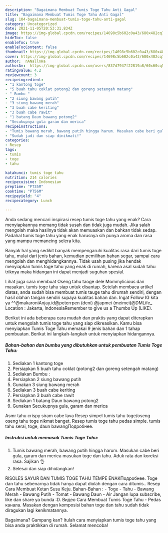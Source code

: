 ```yaml
---
description: "Bagaimana Membuat Tumis Toge Tahu Anti Gagal"
title: "Bagaimana Membuat Tumis Toge Tahu Anti Gagal"
slug: 104-bagaimana-membuat-tumis-toge-tahu-anti-gagal
category: Uncategorized
date: 2021-11-05T20:53:31.834Z
image: https://img-global.cpcdn.com/recipes/14698c5b602c0a43/680x482cq70/tumis-toge-tahu-foto-resep-utama.jpg
hideToc: false
enableToc: true
enableTocContent: false
thumbnail: https://img-global.cpcdn.com/recipes/14698c5b602c0a43/680x482cq70/tumis-toge-tahu-foto-resep-utama.jpg
cover: https://img-global.cpcdn.com/recipes/14698c5b602c0a43/680x482cq70/tumis-toge-tahu-foto-resep-utama.jpg
author:  nANallnHa
authorAv:  https://img-global.cpcdn.com/users/837d7947f22819a8/60x60cq50/avatar.jpg
ratingvalue: 4.2
reviewcount: 3
recipeingredient:
- "1 kantong toge"
- "5 buah tahu coklat potong2 dan goreng setengah matang"
- " Bumbu "
- "2 siung bawang putih"
- "3 siung bawang merah"
- "3 buah cabe keriting"
- "3 buah cabe rawit"
- "1 batang Daun bawang potong2"
- "Secukupnya gula garam dan merica"
recipeinstructions:
- "Tumis bawang merah, bawang putih hingga harum. Masukan cabe beri gula, garam dan merica masukan toge dan tahu. Aduk rata dan koreksi rasa. Sajikan 👌"
- "Sudah jadi dan siap dinikmati!"
categories:
- Resep
tags:
- tumis
- toge
- tahu

katakunci: tumis toge tahu 
nutrition: 214 calories
recipecuisine: Indonesian
preptime: "PT35M"
cooktime: "PT56M"
recipeyield: "4"
recipecategory: Lunch

---
```



Anda sedang mencari inspirasi resep tumis toge tahu yang enak? Cara menyiapkannya memang tidak susah dan tidak juga mudah. Jika salah mengolah maka hasilnya tidak akan memuaskan dan bahkan tidak sedap. Padahal tumis toge tahu yang enak harusnya sih punya aroma dan rasa yang mampu memancing selera kita.


Banyak hal yang sedikit banyak mempengaruhi kualitas rasa dari tumis toge tahu, mulai dari jenis bahan, kemudian pemilihan bahan segar, sampai cara mengolah dan menghidangkannya. Tidak usah pusing jika hendak menyiapkan tumis toge tahu yang enak di rumah, karena asal sudah tahu triknya maka hidangan ini dapat menjadi suguhan spesial.

Lihat juga cara membuat Oseng tahu taoge dele Mommylicious dan masakan. tumis toge tahu siap untuk disantap. Setelah membaca artikel diatas, anda sudah bisa membuat tumis tauge tahu dirumah sendiri, dengan hasil olahan tangan sendiri supaya kualitas bahan dan. Ingat Follow IG kita ya ^^@makaroniAnjay.id@peterrpen (deni) @japmei (meimei)@DMLife_ Location : Jakarta, IndonesiaRemember to give us a Thumbs Up (LIKE).


Berikut ini ada beberapa cara mudah dan praktis yang dapat diterapkan untuk mengolah tumis toge tahu yang siap dikreasikan. Kamu bisa menyiapkan Tumis Toge Tahu memakai 9 jenis bahan dan 1 tahap pembuatan. Berikut ini langkah-langkah untuk menyiapkan hidangannya.

<!--inarticleads1-->

##### Bahan-bahan dan bumbu yang dibutuhkan untuk pembuatan Tumis Toge Tahu:

1. Sediakan 1 kantong toge
1. Persiapkan 5 buah tahu coklat (potong2 dan goreng setengah matang)
1. Sediakan  Bumbu :
1. Persiapkan 2 siung bawang putih
1. Gunakan 3 siung bawang merah
1. Sediakan 3 buah cabe keriting
1. Persiapkan 3 buah cabe rawit
1. Sediakan 1 batang Daun bawang potong2
1. Gunakan Secukupnya gula, garam dan merica


Asmr tahu crispy siram cabe lava Resep simpel tumis tahu toge/oseng oseng tahu toge nikmat banget. Resep tumis toge tahu pedas simple. tumis tahu serai, toge, daun bawangПодробнее. 

<!--inarticleads2-->

##### Instruksi untuk memasak Tumis Toge Tahu:

1. Tumis bawang merah, bawang putih hingga harum. Masukan cabe beri gula, garam dan merica masukan toge dan tahu. Aduk rata dan koreksi rasa. Sajikan 👌
1. Selesai dan siap dihidangkan!

RISOLES SAYUR DAN TUMIS TOGE TAHU TEMPE ENAKПодробнее. Toge dan tahu sebenarnya tidak hanya dapat diolah dengan cara ditumis.. Resep Cara Membuat Ketan Susu Keju. Bahan-Bahan : - Toge - Tahu - Bawang Merah - Bawang Putih - Tomat - Bawang Daun - Air Jangan lupa subscribe, like dan share ya bunda :D. Видео Cara Membuat Tumis Toge Tahu - Pedas канала. Masakan dengan komposisi bahan toge dan tahu sudah tidak diragukan lagi kenikmatannya. 

Bagaimana? Gampang kan? Itulah cara menyiapkan tumis toge tahu yang bisa anda praktikkan di rumah. Selamat mencoba!
